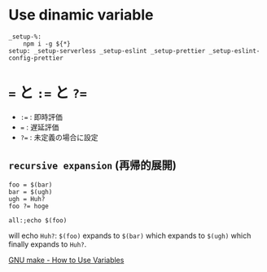 # Use dinamic variable

```
_setup-%:
	npm i -g ${*}
setup: _setup-serverless _setup-eslint _setup-prettier _setup-eslint-config-prettier
```

# `=` と `:=` と `?=`

- `:=` : 即時評価
- `=`  : 遅延評価
- `?=` : 未定義の場合に設定

## `recursive expansion` (再帰的展開)

```
foo = $(bar)
bar = $(ugh)
ugh = Huh?
foo ?= hoge

all:;echo $(foo)
```

will echo `Huh?`: `$(foo)` expands to `$(bar)` which expands to `$(ugh)` which finally expands to `Huh?`.

[GNU make - How to Use Variables](https://ftp.gnu.org/old-gnu/Manuals/make-3.79.1/html_chapter/make_6.html#SEC59)
